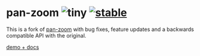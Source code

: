 # pan-zoom ![tiny](https://img.shields.io/badge/gzipped-4.8kb-brightgreen.svg) [![stable](http://badges.github.io/stability-badges/dist/stable.svg)](http://github.com/badges/stability-badges)

This is a fork of [pan-zoom](https://www.npmjs.com/package/pan-zoom) with bug fixes,
feature updates and a backwards compatible API with the original.

[demo + docs](https://soulfresh.github.io/pan-zoom/?path=/docs/pan-zoom--example-usage#pan-zoom)
